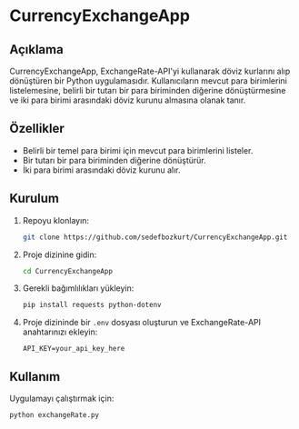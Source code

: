 # CurrencyExchangeApp

## Açıklama

CurrencyExchangeApp, ExchangeRate-API'yi kullanarak döviz kurlarını alıp dönüştüren bir Python uygulamasıdır. Kullanıcıların mevcut para birimlerini listelemesine, belirli bir tutarı bir para biriminden diğerine dönüştürmesine ve iki para birimi arasındaki döviz kurunu almasına olanak tanır.

## Özellikler

- Belirli bir temel para birimi için mevcut para birimlerini listeler.
- Bir tutarı bir para biriminden diğerine dönüştürür.
- İki para birimi arasındaki döviz kurunu alır.

## Kurulum

1. Repoyu klonlayın:

    ```sh
    git clone https://github.com/sedefbozkurt/CurrencyExchangeApp.git
    ```

2. Proje dizinine gidin:

    ```sh
    cd CurrencyExchangeApp
    ```

3. Gerekli bağımlılıkları yükleyin:

    ```sh
    pip install requests python-dotenv
    ```

4. Proje dizininde bir `.env` dosyası oluşturun ve ExchangeRate-API anahtarınızı ekleyin:

    ```env
    API_KEY=your_api_key_here
    ```

## Kullanım

Uygulamayı çalıştırmak için:

```sh
python exchangeRate.py
